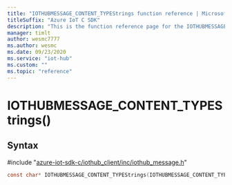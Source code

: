 ```yaml
---                             
title: "IOTHUBMESSAGE_CONTENT_TYPEStrings function reference | Microsoft Docs" 
titleSuffix: "Azure IoT C SDK"            
description: "This is the function reference page for the IOTHUBMESSAGE_CONTENT_TYPEStrings() function in the Azure IoT C SDK. This SDK is used with Azure IoT Hub and Azure IoT Hub Device Provisioning Service"            
manager: timlt                 
author: wesmc7777              
ms.author: wesmc               
ms.date: 09/23/2020                    
ms.service: "iot-hub"             
ms.custom: ""                
ms.topic: "reference"        
---                            
```


# IOTHUBMESSAGE_CONTENT_TYPEStrings()

## Syntax

\#include "[azure-iot-sdk-c/iothub_client/inc/iothub_message.h](../iothub-message-h.md)"  
```C
const char* IOTHUBMESSAGE_CONTENT_TYPEStrings(IOTHUBMESSAGE_CONTENT_TYPE  value);
```

